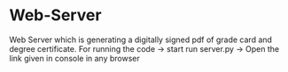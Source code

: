 # Web-Server
Web Server which is generating a digitally signed pdf of grade card and degree certificate.
For running the code 
-> start run server.py
-> Open the link given in console in any browser

